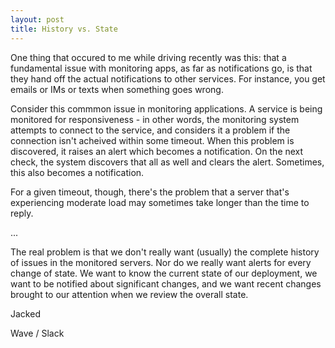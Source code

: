 ```yaml
---
layout: post
title: History vs. State
---
```


One thing that occured to me while driving recently was this: that a
fundamental issue with monitoring apps, as far as notifications go, is that
they hand off the actual notifications to other services. For instance, you get
emails or IMs or texts when something goes wrong.

Consider this commmon issue in monitoring applications. A service is being
monitored for responsiveness - in other words, the monitoring system attempts
to connect to the service, and considers it a problem if the connection isn't
acheived within some timeout. When this problem is discovered, it raises an
alert which becomes a notification. On the next check, the system discovers
that all as well and clears the alert. Sometimes, this also becomes a
notification.

For a given timeout, though, there's the problem that a server that's
experiencing moderate load may sometimes take longer than the time to reply.

...


The real problem is that we don't really want (usually) the complete history of
issues in the monitored servers. Nor do we really want alerts for every change
of state. We want to know the current state of our deployment, we want to be
notified about significant changes, and we want recent changes brought to our
attention when we review the overall state.

Jacked

Wave / Slack
